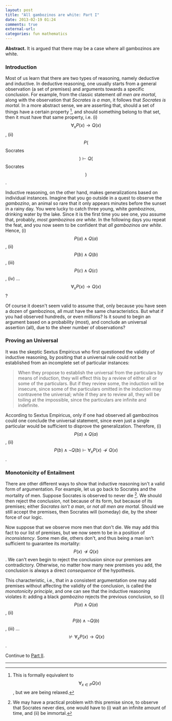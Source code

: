 ```yaml
---
layout: post
title: "All gambozinos are white: Part I"
date: 2013-02-19 01:24
comments: true
external-url:
categories: fun mathematics
---
```


**Abstract.** It is argued that there may be a case where all gambozinos are white.

### Introduction

Most of us learn that there are two types of reasoning, namely deductive and inductive. In deductive reasoning, one usually starts from a general observation (a set of premises) and arguments towards a specific conclusion. For example, from the classic statement *all men are mortal*, along with the observation that *Socrates is a man*, it follows that *Socrates is mortal*. In a more abstract sense, we are asserting that, should a set of things have a certain property [^1], and should something belong to that set, then it must have that same property, i.e. (i) $$\forall_x P(x) \rightarrow Q(x)$$, (ii) $$P($$Socrates$$) \vdash Q($$Socrates$$)$$.

  [^1]: This is formally equivalent to $$\forall_{x \in P} Q(x)$$, but we are being relaxed.

Inductive reasoning, on the other hand, makes generalizations based on individual instances. Imagine that you go outside in a quest to observe the *gambozino*, an animal so rare that it only appears minutes before the sunset in a rainy day. You were lucky to catch three young, white *gambozinos*, drinking water by the lake. Since it is the first time you see one, you assume that, probably, *most gambozinos are white*. In the following days you repeat the feat, and you now seem to be confident that *all gambozinos are white*. Hence, (i) $$P(a) \wedge Q(a)$$, (ii) $$P(b) \wedge Q(b)$$, (iii) $$P(c) \wedge Q(c)$$, (iv) ... $$\forall_x P(x) \rightarrow Q(x)$$?

Of course it doesn't seem valid to assume that, only because you have seen a dozen of gambozinos, all must have the same characteristics. But what if you had observed hundreds, or even millions? Is it sound to begin an argument based on a probability (most), and conclude an universal assertion (all), due to the sheer number of observations?

### Proving an Universal

It was the skeptic Sextus Empiricus who first questioned the validity of inductive reasoning, by positing that a universal rule could not be established from an incomplete set of particular instances:

  > When they propose to establish the universal from the particulars by means of induction, they will effect this by a review of either all or some of the particulars. But if they review some, the induction will be insecure, since some of the particulars omitted in the induction may contravene the universal; while if they are to review all, they will be toiling at the impossible, since the particulars are infinite and indefinite.

According to Sextus Empiricus, only if one had observed all gambozinos could one conclude the universal statement, since even just a single particular would be sufficient to disprove the generalization. Therefore, (i) $$P(a) \wedge Q(a)$$, (ii) $$P(b) \wedge \neg Q(b) \vdash \forall_x P(x) \not\rightarrow Q(x)$$.

### Monotonicity of Entailment

There are other different ways to show that inductive reasoning isn't a valid form of argumentation. For example, let us go back to Socrates and the mortality of men. Suppose Socrates is observed to never die [^2]. We should then reject the conclusion, not because of its form, but because of its premises; either *Socrates isn’t a man*, or *not all men are mortal*. Should we still accept the premises, then Socrates will (someday) die, by the sheer force of our logic.

  [^2]: We may have a practical problem with this premise since, to observe that Socrates never dies, one would have to (i) wait an infinite amount of time, and (ii) be immortal.

Now suppose that we observe more men that don't die. We may add this fact to our list of premises, but we now seem to be in a position of *inconsistency*. Some men die, others don't, and thus being a man isn't sufficient to guarantee its mortality: $$P(x)\not\rightarrow Q(x)$$. We can't even begin to reject the conclusion since our premises are contradictory. Otherwise, no matter how many new premises you add, the conclusion is always a direct *consequence* of the hypothesis.

This characteristic, i.e., that in a consistent argumentation one may add premises without affecting the validity of the conclusion, is called the *monotonicity principle*, and one can see that the inductive reasoning violates it: adding a black *gambozino* rejects the previous conclusion, so (i) $$P(a) \wedge Q(a)$$, (ii) $$P(b) \wedge \neg Q(b)$$, (iii) ... $$\nvdash \forall_x P(x) \rightarrow Q(x)$$.

Continue to [Part II](/fun/mathematics/2013/02/19/all-gambozinos-are-white-part-2.html).

----
